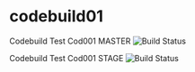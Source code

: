 # codebuild01
Codebuild Test Cod001 MASTER
![Build Status](https://codebuild.eu-west-1.amazonaws.com/badges?uuid=eyJlbmNyeXB0ZWREYXRhIjoiOWh4d3JSM0dKSzhZVkFESTJ5S29jRGR4Tk9oZ1FZYWZ4Y1RQbEg2Nm5xUnQrUGdLNGsreEZTc1lUMkM0bDljMXB5cnVWcXJpRVVFckdsWDJNUEJyS0M0PSIsIml2UGFyYW1ldGVyU3BlYyI6IjlYY1YvcTN1L2cwMDdsaE0iLCJtYXRlcmlhbFNldFNlcmlhbCI6MX0%3D&branch=master)

Codebuild Test Cod001 STAGE
![Build Status](https://codebuild.eu-west-1.amazonaws.com/badges?uuid=eyJlbmNyeXB0ZWREYXRhIjoiOWh4d3JSM0dKSzhZVkFESTJ5S29jRGR4Tk9oZ1FZYWZ4Y1RQbEg2Nm5xUnQrUGdLNGsreEZTc1lUMkM0bDljMXB5cnVWcXJpRVVFckdsWDJNUEJyS0M0PSIsIml2UGFyYW1ldGVyU3BlYyI6IjlYY1YvcTN1L2cwMDdsaE0iLCJtYXRlcmlhbFNldFNlcmlhbCI6MX0%3D&branch=stage)
